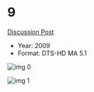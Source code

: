 # 9

[Discussion Post](https://www.avsforum.com/threads/bass-eq-for-filtered-movies.2995212/post-57282106)

* Year: 2009
* Format: DTS-HD MA 5.1

![img 0](https://i.imgur.com/4DReGr5.jpg)

![img 1](https://i.imgur.com/aRic6II.jpg)

